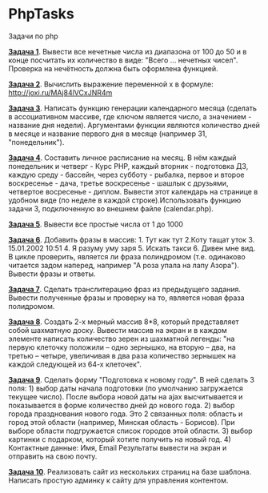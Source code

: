 # PhpTasks
Задачи по php

[**Задача 1**](/Task1). Вывести все нечетные числа из диапазона от 100 до 50 и в конце посчитать их количество в виде: "Всего ... нечетных чисел". Проверка на нечётность должна быть оформлена функцией.

[**Задача 2**](/Task2). Вычислить выражение переменной x в формуле: http://joxi.ru/MAj84lVCxJNR4m

[**Задача 3**](/Task3). Написать функцию генерации календарного месяца (сделать в ассоциативном массиве, где ключом является число, а значением - название дня недели). Аргументами функции являются количество дней в месяце и название первого дня в месяце (например 31, "понедельник").

[**Задача 4**](/Task4). Составить личное расписание на месяц. В нём каждый понедельник и четверг - Курс PHP, каждый вторник - подготовка ДЗ, каждую среду - бассейн, через субботу - рыбалка, первое и второе воскресенье - дача, третье воскресенье - шашлык с друзьями, четвертое восресенье - диплом. Вывести этот календарь на странице в удобном виде (по неделе в каждой строке).Использовать функцию задачи 3, подключенную во внешнем файле (calendar.php).

[**Задача 5**](/Task5). Вывести все простые числа от 1 до 1000

[**Задача 6**](/Task6). Добавить фразы в массив: 1. Тут как тут 2.Коту тащат уток 3. 15.01.2002 10:51 4. Я разуму уму заря 5. Искать такси 6. Дивен мне вид. В цикле проверить, является ли фраза полиндромом (т.е. одинаково читается задом наперед, например "А роза упала на лапу Азора"). Вывести фразы и ответы.

[**Задача 7**](/Task7). Сделать транслитерацию фраз из предыдущего задания. Вывести полученные фразы и проверку на то, является новая фраза полидромом.

[**Задача 8**](/Task8). Создать 2-х мерный массив 8\*8, который представляет собой шахматную доску. Вывести массив на экран и в каждом элементе написать количество зерен из шахматной легенды: "на первую клеточку положили – одно зернышко, на вторую – два, на третью – четыре, увеличивая в два раза количество зернышек на каждой следующей из 64-х клеточек".

[**Задача 9**](/Task9). Сделать форму "Подготовка к новому году". В ней сделать 3 поля: 1) выбор даты начала подготовки (по умолчанию загружается текущее число). После выбора новой даты на ajax высчитывается и показывается в форме количество дней до нового года. 2) выбор города празднования нового года. Это 2 связанных поля: область и город этой области (например, Минская область - Борисов). При выборе области подгружается список городов этой области. 3) выбор картинки с подарком, который хотите получить на новый год. 4) Контактные данные: Имя, Email Результаты вывести на экран и отправить на свою почту.

[**Задача 10**](https://github.com/milevsky76/keller). Реализовать сайт из нескольких страниц на базе шаблона. Написать простую админку к сайту для управления контентом.
